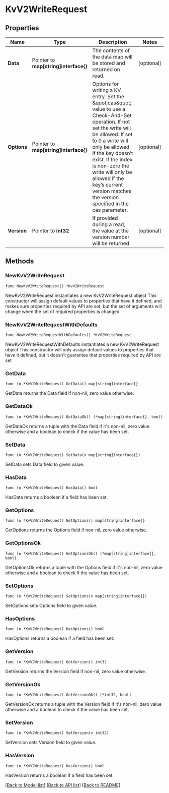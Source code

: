 # KvV2WriteRequest


## Properties

Name | Type | Description | Notes
------------ | ------------- | ------------- | -------------
**Data** | Pointer to **map[string]interface{}** | The contents of the data map will be stored and returned on read. | [optional] 
**Options** | Pointer to **map[string]interface{}** | Options for writing a KV entry. Set the \&quot;cas\&quot; value to use a Check-And-Set operation. If not set the write will be allowed. If set to 0 a write will only be allowed if the key doesn’t exist. If the index is non-zero the write will only be allowed if the key’s current version matches the version specified in the cas parameter. | [optional] 
**Version** | Pointer to **int32** | If provided during a read, the value at the version number will be returned | [optional] 



## Methods


### NewKvV2WriteRequest

`func NewKvV2WriteRequest() *KvV2WriteRequest`

NewKvV2WriteRequest instantiates a new KvV2WriteRequest object
This constructor will assign default values to properties that have it defined,
and makes sure properties required by API are set, but the set of arguments
will change when the set of required properties is changed

### NewKvV2WriteRequestWithDefaults

`func NewKvV2WriteRequestWithDefaults() *KvV2WriteRequest`

NewKvV2WriteRequestWithDefaults instantiates a new KvV2WriteRequest object
This constructor will only assign default values to properties that have it defined,
but it doesn't guarantee that properties required by API are set


### GetData

`func (o *KvV2WriteRequest) GetData() map[string]interface{}`

GetData returns the Data field if non-nil, zero value otherwise.

### GetDataOk

`func (o *KvV2WriteRequest) GetDataOk() (*map[string]interface{}, bool)`

GetDataOk returns a tuple with the Data field if it's non-nil, zero value otherwise
and a boolean to check if the value has been set.

### SetData

`func (o *KvV2WriteRequest) SetData(v map[string]interface{})`

SetData sets Data field to given value.


### HasData

`func (o *KvV2WriteRequest) HasData() bool`

HasData returns a boolean if a field has been set.




### GetOptions

`func (o *KvV2WriteRequest) GetOptions() map[string]interface{}`

GetOptions returns the Options field if non-nil, zero value otherwise.

### GetOptionsOk

`func (o *KvV2WriteRequest) GetOptionsOk() (*map[string]interface{}, bool)`

GetOptionsOk returns a tuple with the Options field if it's non-nil, zero value otherwise
and a boolean to check if the value has been set.

### SetOptions

`func (o *KvV2WriteRequest) SetOptions(v map[string]interface{})`

SetOptions sets Options field to given value.


### HasOptions

`func (o *KvV2WriteRequest) HasOptions() bool`

HasOptions returns a boolean if a field has been set.




### GetVersion

`func (o *KvV2WriteRequest) GetVersion() int32`

GetVersion returns the Version field if non-nil, zero value otherwise.

### GetVersionOk

`func (o *KvV2WriteRequest) GetVersionOk() (*int32, bool)`

GetVersionOk returns a tuple with the Version field if it's non-nil, zero value otherwise
and a boolean to check if the value has been set.

### SetVersion

`func (o *KvV2WriteRequest) SetVersion(v int32)`

SetVersion sets Version field to given value.


### HasVersion

`func (o *KvV2WriteRequest) HasVersion() bool`

HasVersion returns a boolean if a field has been set.









[[Back to Model list]](../README.md#documentation-for-models) [[Back to API list]](../README.md#documentation-for-api-endpoints) [[Back to README]](../README.md)


